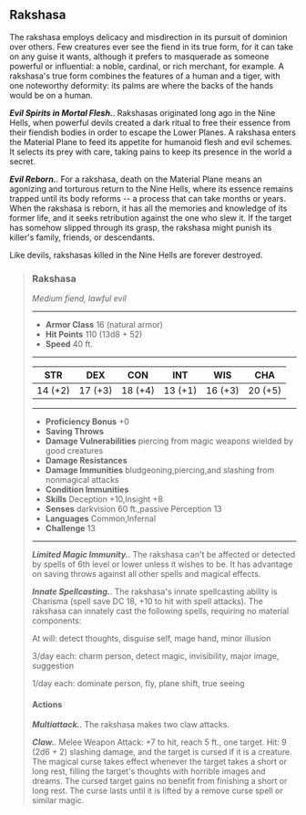 ## Rakshasa
The rakshasa employs delicacy and misdirection in its pursuit of dominion over others. Few creatures ever see the fiend in its true form, for it can take on any guise it wants, although it prefers to masquerade as someone powerful or influential: a noble, cardinal, or rich merchant, for example. A rakshasa's true form combines the features of a human and a tiger, with one noteworthy deformity: its palms are where the backs of the hands would be on a human.

***Evil Spirits in Mortal Flesh.***. Rakshasas originated long ago in the Nine Hells, when powerful devils created a dark ritual to free their essence from their fiendish bodies in order to escape the Lower Planes. A rakshasa enters the Material Plane to feed its appetite for humanoid flesh and evil schemes. It selects its prey with care, taking pains to keep its presence in the world a secret.

***Evil Reborn.***. For a rakshasa, death on the Material Plane means an agonizing and torturous return to the Nine Hells, where its essence remains trapped until its body reforms -- a process that can take months or years. When the rakshasa is reborn, it has all the memories and knowledge of its former life, and it seeks retribution against the one who slew it. If the target has somehow slipped through its grasp, the rakshasa might punish its killer's family, friends, or descendants.

Like devils, rakshasas killed in the Nine Hells are forever destroyed.

>### Rakshasa
>*Medium fiend, lawful evil*
>___
>- **Armor Class** 16 (natural armor)
>- **Hit Points** 110 (13d8 + 52)
>- **Speed** 40 ft.
>___
>|**STR**|**DEX**|**CON**|**INT**|**WIS**|**CHA**|
>|:---:|:---:|:---:|:---:|:---:|:---:|
>|14 (+2)|17 (+3)|18 (+4)|13 (+1)|16 (+3)|20 (+5)|
>
>___
>- **Proficiency Bonus** +0
>- **Saving Throws** 
>- **Damage Vulnerabilities** piercing from magic weapons wielded by good creatures
>- **Damage Resistances** 
>- **Damage Immunities** bludgeoning,piercing,and slashing from nonmagical attacks
>- **Condition Immunities** 
>- **Skills** Deception +10,Insight +8
>- **Senses** darkvision 60 ft.,passive Perception 13
>- **Languages** Common,Infernal
>- **Challenge** 13
>___
>***Limited Magic Immunity.***. The rakshasa can't be affected or detected by spells of 6th level or lower unless it wishes to be. It has advantage on saving throws against all other spells and magical effects.
>
>***Innate Spellcasting.***. The rakshasa's innate spellcasting ability is Charisma (spell save DC 18, +10 to hit with spell attacks). The rakshasa can innately cast the following spells, requiring no material components:
>
>At will: detect thoughts, disguise self, mage hand, minor illusion
>
>3/day each: charm person, detect magic, invisibility, major image, suggestion
>
>1/day each: dominate person, fly, plane shift, true seeing
>
>#### Actions
>***Multiattack.***. The rakshasa makes two claw attacks.
>
>***Claw.***. Melee Weapon Attack: +7 to hit, reach 5 ft., one target. Hit: 9 (2d6 + 2) slashing damage, and the target is cursed if it is a creature. The magical curse takes effect whenever the target takes a short or long rest, filling the target's thoughts with horrible images and dreams. The cursed target gains no benefit from finishing a short or long rest. The curse lasts until it is lifted by a remove curse spell or similar magic.
>
